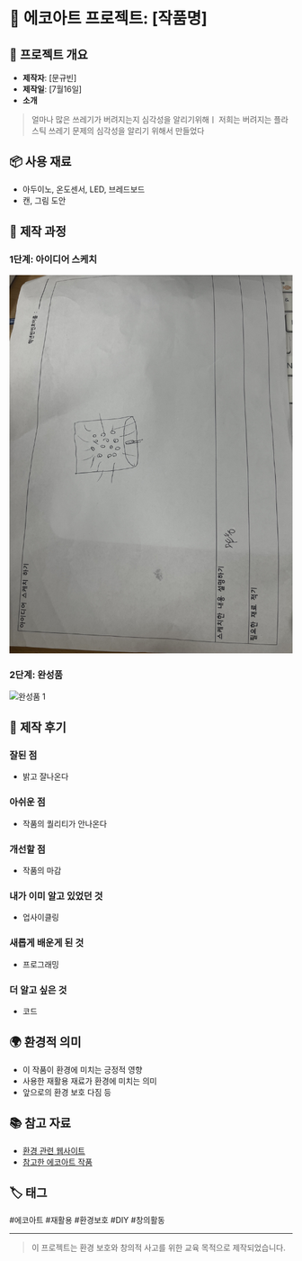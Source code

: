 # 🌱 에코아트 프로젝트: [작품명]

## 📖 프로젝트 개요
- **제작자**: [문규빈]
- **제작일**: [7월16일]
- **소개**
> 얼마나 많은 쓰레기가 버려지는지 심각성을 알리기위해ㅣ
>  저희는 버려지는 플라스틱 쓰레기 문제의 심각성을 알리기 위해서 만들었다

## 📦 사용 재료
- 아두이노, 온도센서, LED, 브레드보드
- 캔, 그림 도안

## 🔧 제작 과정

### 1단계: 아이디어 스케치
![스케치 이미지](스케치.jpeg)


### 2단계: 완성품
![완성품 1](final1.jpg)

## 💭 제작 후기
### 잘된 점
- 밝고 잘나온다

### 아쉬운 점
- 작품의 퀄리티가 안나온다

### 개선할 점
- 작품의 마감

### 내가 이미 알고 있었던 것
- 업사이클링

### 새롭게 배운게 된 것
- 프로그래밍

### 더 알고 싶은 것
- 코드

## 🌍 환경적 의미
- 이 작품이 환경에 미치는 긍정적 영향
- 사용한 재활용 재료가 환경에 미치는 의미
- 앞으로의 환경 보호 다짐 등

## 📚 참고 자료
- [환경 관련 웹사이트](링크)
- [참고한 에코아트 작품](링크)

## 🏷️ 태그
#에코아트 #재활용 #환경보호 #DIY #창의활동

---

> 이 프로젝트는 환경 보호와 창의적 사고를 위한 교육 목적으로 제작되었습니다.
